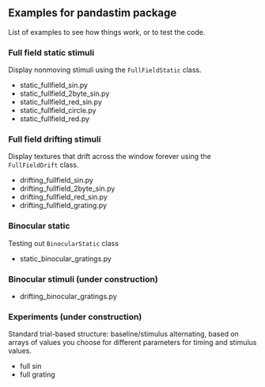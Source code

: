 ## Examples for pandastim package
List of examples to see how things work, or to test the code.

### Full field static stimuli
Display nonmoving stimuli using the `FullFieldStatic` class.
- static_fullfield_sin.py
- static_fullfield_2byte_sin.py
- static_fullfield_red_sin.py
- static_fullfield_circle.py
- static_fullfield_red.py

### Full field drifting stimuli
Display textures that drift across the window forever using the `FullFieldDrift` class.
- drifting_fullfield_sin.py
- drifting_fullfield_2byte_sin.py
- drifting_fullfield_red_sin.py
- drifting_fullfield_grating.py

### Binocular static
Testing out `BinocularStatic` class
- static_binocular_gratings.py

### Binocular stimuli (under construction)
- drifting_binocular_gratings.py

### Experiments (under construction)
Standard trial-based structure: baseline/stimulus alternating, based on arrays of values you choose for different parameters for timing and stimulus values.
- full sin
- full grating
